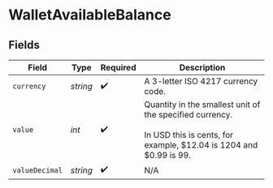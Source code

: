 # WalletAvailableBalance


## Fields

| Field                                                                                                                         | Type                                                                                                                          | Required                                                                                                                      | Description                                                                                                                   |
| ----------------------------------------------------------------------------------------------------------------------------- | ----------------------------------------------------------------------------------------------------------------------------- | ----------------------------------------------------------------------------------------------------------------------------- | ----------------------------------------------------------------------------------------------------------------------------- |
| `currency`                                                                                                                    | *string*                                                                                                                      | :heavy_check_mark:                                                                                                            | A 3-letter ISO 4217 currency code.                                                                                            |
| `value`                                                                                                                       | *int*                                                                                                                         | :heavy_check_mark:                                                                                                            | Quantity in the smallest unit of the specified currency. <br/><br/>In USD this is cents, for example, $12.04 is 1204 and $0.99 is 99. |
| `valueDecimal`                                                                                                                | *string*                                                                                                                      | :heavy_check_mark:                                                                                                            | N/A                                                                                                                           |